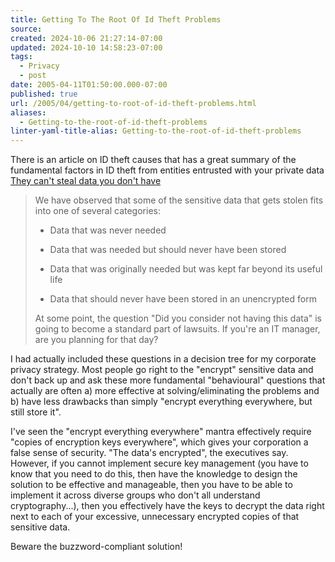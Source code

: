 ```yaml
---
title: Getting To The Root Of Id Theft Problems
source: 
created: 2024-10-06 21:27:14-07:00
updated: 2024-10-10 14:58:23-07:00
tags:
  - Privacy
  - post
date: 2005-04-11T01:50:00.000-07:00
published: true
url: /2005/04/getting-to-root-of-id-theft-problems.html
aliases:
  - Getting-to-the-root-of-id-theft-problems
linter-yaml-title-alias: Getting-to-the-root-of-id-theft-problems
---
```



There is an article on ID theft causes that has a great summary of the fundamental factors in ID theft from entities entrusted with your private data [They can't steal data you don't have](http://www.computerworld.com/hardwaretopics/storage/story/0,10801,100717,00.html)  
  

>   
> We have observed that some of the sensitive data that gets stolen fits into one of several categories:  
>   
> 
>   
> *   Data that was never needed
>   
> *   Data that was needed but should never have been stored
>   
> *   Data that was originally needed but was kept far beyond its useful life
>   
> *   Data that should never have been stored in an unencrypted form
>   
> 
>   
>   
> At some point, the question "Did you consider not having this data" is going to become a standard part of lawsuits. If you're an IT manager, are you planning for that day?  

  
  
I had actually included these questions in a decision tree for my corporate privacy strategy. Most people go right to the "encrypt" sensitive data and don't back up and ask these more fundamental "behavioural" questions that actually are often a) more effective at solving/eliminating the problems and b) have less drawbacks than simply "encrypt everything everywhere, but still store it".  
  
I've seen the "encrypt everything everywhere" mantra effectively require "copies of encryption keys everywhere", which gives your corporation a false sense of security. "The data's encrypted", the executives say. However, if you cannot implement secure key management (you have to know that you need to do this, then have the knowledge to design the solution to be effective and manageable, then you have to be able to implement it across diverse groups who don't all understand cryptography...), then you effectively have the keys to decrypt the data right next to each of your excessive, unnecessary encrypted copies of that sensitive data.  
  
Beware the buzzword-compliant solution!